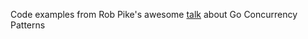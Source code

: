 Code examples from Rob Pike's awesome [talk](https://www.youtube.com/watch?v=f6kdp27TYZs) about Go Concurrency Patterns